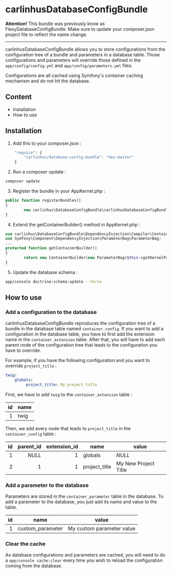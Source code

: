 
carlinhusDatabaseConfigBundle
==========================

**Attention!** This bundle was previously know as FlexyDatabaseConfigBundle. Make sure to update your composer.json project file to reflect the name change.

---

carlinhusDatabaseConfigBundle allows you to store configurations from the configuration tree of a bundle and parameters in a database table. Those configurations and parameters will override those defined in the ```app/config/config.yml``` and ```app/config/parameters.yml``` files.

Configurations are all cached using Symfony's container caching mechanism and do not hit the database.

## Content
* Installation
* How to use

## Installation

1. Add this to your composer.json :
```js
    "require": {
        "carlinhus/database-config-bundle": "dev-master"
    }
```

2. Run a composer update :
```bash
composer update
```

3. Register the bundle in your AppKernel.php :
```php
public function registerBundles()
{
        new carlinhus\DatabaseConfigBundle\carlinhusDatabaseConfigBundle(),
}
```

4. Extend the getContainerBuilder() method in AppKernel.php :
```php
use carlinhus\DatabaseConfigBundle\DependencyInjection\Compiler\ContainerBuilder;
use Symfony\Component\DependencyInjection\ParameterBag\ParameterBag;
...
protected function getContainerBuilder()
{
        return new ContainerBuilder(new ParameterBag($this->getKernelParameters()));
}
```

5. Update the database schema :
```bash
app/console doctrine:schema:update --force
```

## How to use

### Add a configuration to the database
carlinhusDatabaseConfigBundle reproduces the configuration tree of a bundle in the database table named ```container_config```. If you want to add a configuration in the database table, you have to first add the extension name in the ```container_extension``` table. After that, you will have to add each parent node of the configuration tree that leads to the configuration you have to override.

For example, if you have the following configuration and you want to override ```project_title``` :

```yml
twig:
    globals:
         project_title: My project title
```

First, we have to add ```twig``` to the ```container_extension``` table :

| id  | name |
| --: | ---- |
| 1   | twig |

Then, we add every node that leads to ```project_title``` in the ```container_config``` table :

| id  | parent_id | extension_id | name          | value                |
| --: | --------: | -----------: | ------------- | -------------------- |
| 1   | *NULL*    | 1            | globals       | *NULL*               |
| 2   | 1         | 1            | project_title | My New Project Title |

### Add a parameter to the database

Parameters are stored in the ```container_parameter``` table in the database. To add a parameter to the database, you just add its name and value to the table.

| id  | name             | value                     |
| --: | ---------------- | ------------------------- |
| 1   | custom_parameter | My custom parameter value |

### Clear the cache

As database configurations and parameters are cached, you will need to do a `app/console cache:clear` every time you wish to reload the configuration coming from the database.
